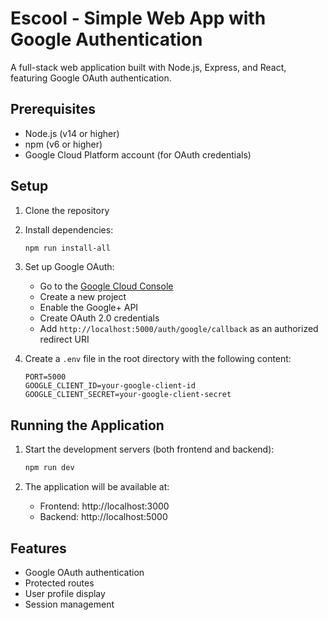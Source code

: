 # Escool - Simple Web App with Google Authentication

A full-stack web application built with Node.js, Express, and React, featuring Google OAuth authentication.

## Prerequisites

- Node.js (v14 or higher)
- npm (v6 or higher)
- Google Cloud Platform account (for OAuth credentials)

## Setup

1. Clone the repository
2. Install dependencies:
   ```bash
   npm run install-all
   ```

3. Set up Google OAuth:
   - Go to the [Google Cloud Console](https://console.cloud.google.com/)
   - Create a new project
   - Enable the Google+ API
   - Create OAuth 2.0 credentials
   - Add `http://localhost:5000/auth/google/callback` as an authorized redirect URI

4. Create a `.env` file in the root directory with the following content:
   ```
   PORT=5000
   GOOGLE_CLIENT_ID=your-google-client-id
   GOOGLE_CLIENT_SECRET=your-google-client-secret
   ```

## Running the Application

1. Start the development servers (both frontend and backend):
   ```bash
   npm run dev
   ```

2. The application will be available at:
   - Frontend: http://localhost:3000
   - Backend: http://localhost:5000

## Features

- Google OAuth authentication
- Protected routes
- User profile display
- Session management 